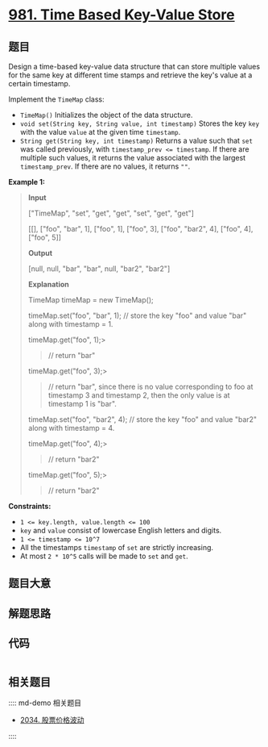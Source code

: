 # [981. Time Based Key-Value Store](https://leetcode.com/problems/time-based-key-value-store/)

## 题目

Design a time-based key-value data structure that can store multiple values
for the same key at different time stamps and retrieve the key's value at a
certain timestamp.

Implement the `TimeMap` class:

- `TimeMap()` Initializes the object of the data structure.
- `void set(String key, String value, int timestamp)` Stores the key `key` with the value `value` at the given time `timestamp`.
- `String get(String key, int timestamp)` Returns a value such that `set` was called previously, with `timestamp_prev <= timestamp`. If there are multiple such values, it returns the value associated with the largest `timestamp_prev`. If there are no values, it returns `""`.

**Example 1:**

> **Input**
>
> ["TimeMap", "set", "get", "get", "set", "get", "get"]
>
> [[], ["foo", "bar", 1], ["foo", 1], ["foo", 3], ["foo", "bar2", 4], ["foo", 4], ["foo", 5]]
>
> **Output**
>
> [null, null, "bar", "bar", null, "bar2", "bar2"]
>
> **Explanation**
>
> TimeMap timeMap = new TimeMap();
>
> timeMap.set("foo", "bar", 1); // store the key "foo" and value "bar" along with timestamp = 1.
>
> timeMap.get("foo", 1);>
>
> > // return "bar"
>
> timeMap.get("foo", 3);>
>
> > // return "bar", since there is no value corresponding to foo at timestamp 3 and timestamp 2, then the only value is at timestamp 1 is "bar".
>
> timeMap.set("foo", "bar2", 4); // store the key "foo" and value "bar2" along with timestamp = 4.
>
> timeMap.get("foo", 4);>
>
> > // return "bar2"
>
> timeMap.get("foo", 5);>
>
> > // return "bar2"

**Constraints:**

- `1 <= key.length, value.length <= 100`
- `key` and `value` consist of lowercase English letters and digits.
- `1 <= timestamp <= 10^7`
- All the timestamps `timestamp` of `set` are strictly increasing.
- At most `2 * 10^5` calls will be made to `set` and `get`.

## 题目大意

## 解题思路

## 代码

```javascript

```

## 相关题目

:::: md-demo 相关题目

- [2034. 股票价格波动](https://leetcode.com/problems/stock-price-fluctuation)

::::
